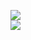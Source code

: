 [![](https://img.shields.io/badge/Made%20With-Github%20Spray-lightgrey.svg?style=for-the-badge&logo=github)](https://github.com/Annihil/github-spray#5899)  
[![](https://i.imgur.com/2DrTn0Z.gif)](https://github.com/Annihil/github-spray)